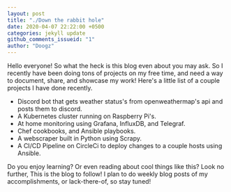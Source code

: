 ```yaml
---
layout: post
title: "./Down the rabbit hole"
date: 2020-04-07 22:22:00 +0500
categories: jekyll update
github_comments_issueid: "1"
author: "Doogz"
---
```

Hello everyone! So what the heck is this blog even about you may ask. So I recently have been doing tons of projects on my free time, and need a way to document, share, and showcase my work! Here's a little list of a couple projects I have done recently.

- Discord bot that gets weather status's from openweathermap's api and posts them to discord.
- A Kubernetes cluster running on Raspberry Pi's.
- At home monitoring using Grafana, InfluxDB, and Telegraf.
- Chef cookbooks, and Ansible playbooks.
- A webscraper built in Python using Scrapy.
- A CI/CD Pipeline on CircleCi to deploy changes to a couple hosts using Ansible.

Do you enjoy learning? Or even reading about cool things like this? Look no further, This is the blog to follow! I plan to do weekly blog posts of my accomplishments, or lack-there-of, so stay tuned!
